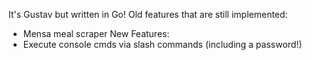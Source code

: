 It's Gustav but written in Go!
Old features that are still implemented:
  - Mensa meal scraper
New Features:
  - Execute console cmds via slash commands (including a password!)
